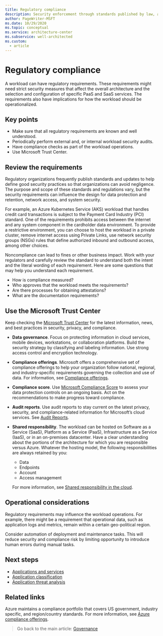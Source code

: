 ```yaml
---
title: Regulatory compliance
description: Security enforcement through standards published by law, authorities, and regulators.
author: PageWriter-MSFT
ms.date: 10/29/2020
ms.topic: conceptual
ms.service: architecture-center
ms.subservice: well-architected
ms.custom:
  - article
---
```


# Regulatory compliance
A workload can have regulatory requirements. These requirements might need strict security measures that affect the overall architecture and the selection and configuration of specific PaaS and SaaS services. The requirements also have implications for how the workload should be operationalized.

## Key points
- Make sure that all regulatory requirements are known and well understood. 
- Periodically perform external and, or internal workload security audits.
- Have compliance checks as part of the workload operations.
- Use Microsoft Trust Center. 

## Review the requirements
Regulatory organizations frequently publish standards and updates to help define good security practices so that organizations can avoid negligence. The purpose and scope of these standards and regulations vary, but the security requirements can influence the design for data protection and retention, network access, and system security.

For example, an Azure Kubernetes Service (AKS) workload that handles credit card transactions is subject to the Payment Card Industry (PCI) standard. One of the requirements prohibits access between the internet and any system component in the cardholder data environment. To provide a restrictive environment, you can choose to host the workload in a private cluster, remove internet access using Private Links, use network security groups (NSGs) rules that define authorized inbound and outbound access, among other choices.

Noncompliance can lead to fines or other business impact. Work with your regulators and carefully review the standard to understand both the intent and the literal wording of each requirement. Here are some questions that may help you understand each requirement.

- How is compliance measured?
- Who approves that the workload meets the requirements?
- Are there processes for obtaining attestations?
- What are the documentation requirements?

## Use the Microsoft Trust Center

Keep checking the [Microsoft Trust Center](https://www.microsoft.com/trust-center) for the latest information, news, and best practices in security, privacy, and compliance. 

- **Data governance**. Focus on protecting information in cloud services, mobile devices, workstations, or collaboration platforms. Build the security strategy by classifying and labeling information. Use strong access control and encryption technology. 
- **Compliance offerings**. Microsoft offers a comprehensive set of compliance offerings to help your organization follow national, regional, and industry-specific requirements governing the collection and use of data. For information, see [Compliance offerings](/microsoft-365/compliance/offering-home).
- **Compliance score**. Use [Microsoft Compliance Score](/microsoft-365/compliance/compliance-manager) to assess your data protection controls on an ongoing basis. Act on the recommendations to make progress toward compliance. 
- **Audit reports**. Use audit reports to stay current on the latest privacy, security, and compliance-related information for Microsoft’s cloud services. See [Audit Reports](https://servicetrust.microsoft.com/ViewPage/MSComplianceGuide).
- **Shared responsibility**. The workload can be hosted on Software as a Service (SaaS), Platform as a Service (PaaS), Infrastructure as a Service (IaaS), or in an on-premises datacenter. Have a clear understanding about the portions of the architecture for which you are responsible versus Azure. Whatever the hosting model, the following responsibilities are always retained by you:
    - Data
    - Endpoints
    - Account
    - Access management

    For more information, see [Shared responsibility in the cloud](/azure/security/fundamentals/shared-responsibility).

## Operational considerations

Regulatory requirements may influence the workload operations. For example, there might be a requirement that operational data, such as application logs and metrics, remain within a certain geo-political region.

Consider automation of deployment and maintenance tasks. This will reduce security and compliance risk by limiting opportunity to introduce human errors during manual tasks.

## Next steps
- [Applications and services](design-apps-services.md)
- [Application classification](design-apps-considerations.md)
- [Application threat analysis](design-threat-model.md)

## Related links

Azure maintains a compliance portfolio that covers US government, industry specific, and region/country standards. For more information, see [Azure compliance offerings](/azure/compliance/offerings/).


> Go back to the main article: [Governance](design-governance.md)